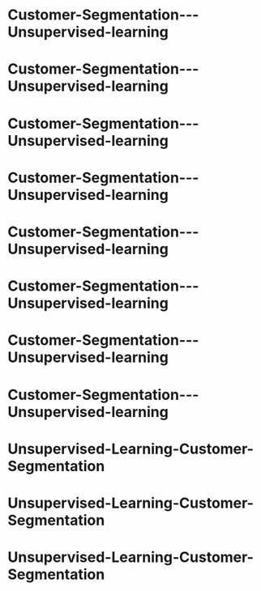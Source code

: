 # Customer-Segmentation---Unsupervised-learning
# Customer-Segmentation---Unsupervised-learning
# Customer-Segmentation---Unsupervised-learning
# Customer-Segmentation---Unsupervised-learning
# Customer-Segmentation---Unsupervised-learning
# Customer-Segmentation---Unsupervised-learning
# Customer-Segmentation---Unsupervised-learning
# Customer-Segmentation---Unsupervised-learning
# Unsupervised-Learning-Customer-Segmentation
# Unsupervised-Learning-Customer-Segmentation
# Unsupervised-Learning-Customer-Segmentation
